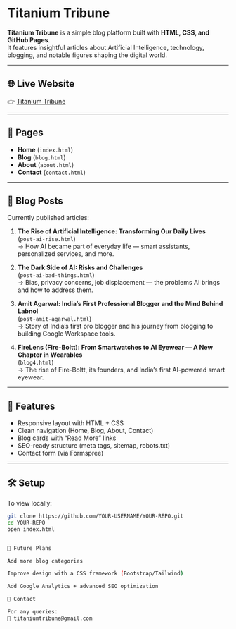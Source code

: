 # Titanium Tribune

**Titanium Tribune** is a simple blog platform built with **HTML, CSS, and GitHub Pages**.  
It features insightful articles about Artificial Intelligence, technology, blogging, and notable figures shaping the digital world.

---

## 🌐 Live Website
👉 [Titanium Tribune](https://titaniumtribune.github.io/titaniumtribune/news/)  

---

## 📄 Pages
- **Home** (`index.html`)
- **Blog** (`blog.html`)
- **About** (`about.html`)
- **Contact** (`contact.html`)

---

## 📝 Blog Posts
Currently published articles:

1. **The Rise of Artificial Intelligence: Transforming Our Daily Lives**  
   (`post-ai-rise.html`)  
   → How AI became part of everyday life — smart assistants, personalized services, and more.  

2. **The Dark Side of AI: Risks and Challenges**  
   (`post-ai-bad-things.html`)  
   → Bias, privacy concerns, job displacement — the problems AI brings and how to address them.  

3. **Amit Agarwal: India’s First Professional Blogger and the Mind Behind Labnol**  
   (`post-amit-agarwal.html`)  
   → Story of India’s first pro blogger and his journey from blogging to building Google Workspace tools.  

4. **FireLens (Fire-Boltt): From Smartwatches to AI Eyewear — A New Chapter in Wearables**  
   (`blog4.html`)  
   → The rise of Fire-Boltt, its founders, and India’s first AI-powered smart eyewear.  

---

## 🚀 Features
- Responsive layout with HTML + CSS  
- Clean navigation (Home, Blog, About, Contact)  
- Blog cards with “Read More” links  
- SEO-ready structure (meta tags, sitemap, robots.txt)  
- Contact form (via Formspree)  

---

## 🛠 Setup
To view locally:
```bash
git clone https://github.com/YOUR-USERNAME/YOUR-REPO.git
cd YOUR-REPO
open index.html


📌 Future Plans

Add more blog categories

Improve design with a CSS framework (Bootstrap/Tailwind)

Add Google Analytics + advanced SEO optimization

📧 Contact

For any queries:
📩 titaniumtribune@gmail.com
